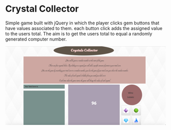 # Crystal Collector


Simple game built with jQuery in which the player clicks gem buttons that have values associated to them. each button click adds the assigned value to the users total. The aim is to get the users total to equal a randomly generated computer number.

![Image of Game](/assets/images/crystalCollectorimg.png)